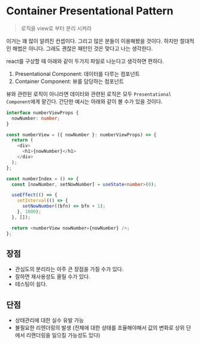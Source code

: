 # Container Presentational Pattern

> 로직을 view로 부터 분리 시켜라

이거는 꽤 많이 알려진 컨셉이다. 그리고 많은 분들이 이용해봤을 것이다. 하지만 절대적인 해법은 아니다. 그래도 괜찮은 패턴인 것은 맞다고 나는 생각한다.

react를 구상할 때 아래와 같이 두가지 파일로 나눈다고 생각하면 편하다.

1. Presentational Component: 데이터를 다루는 컴포넌트
2. Container Component: 뷰를 담당하는 컴포넌트

뷰와 관련된 로직이 아니라면 데이터와 관련된 로직은 모두 `Presentational Component`에게 맡긴다. 간단한 예시는 아래와 같이 볼 수가 있을 것이다.

```typescript
interface numberViewProps {
  nowNumber: number;
}

const numberView = ({ nowNumber }: numberViewProps) => {
  return (
    <div>
      <h1>{nowNumber}</h1>
    </div>
  );
};

const numberIndex = () => {
  const [nowNumber, setNowNumber] = useState<number>(0);

  useEffect(() => {
    setInterval(() => {
      setNowNumber((bfn) => bfn + 1);
    }, 1000);
  }, []);

  return <numberView nowNumber={nowNumber} />;
};
```

## 장점

- 관심도의 분리라는 아주 큰 장점을 가질 수가 있다.
- 잘하면 재사용성도 올릴 수가 있다.
- 테스팅이 쉽다.

## 단점

- 상태관리에 대한 실수 유발 가능
- 불필요한 리렌더링의 발생 (전체에 대한 상태를 조율해야해서 값의 변화로 상위 단에서 리랜더링을 일으킬 가능성도 있다)

